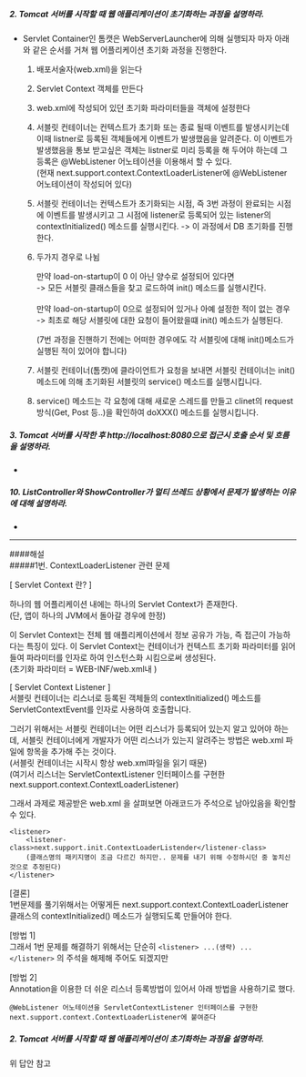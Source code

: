 ##### 2. Tomcat 서버를 시작할 때 웹 애플리케이션이 초기화하는 과정을 설명하라.
* Servlet Container인 톰캣은 WebServerLauncher에 의해 실행되자 마자 아래와 같은 순서를 거쳐 웹 어플리케이션 초기화 과정을 진행한다.

	1. 배포서술자(web.xml)을 읽는다
	2. Servlet Context 객체를 만든다
	3. web.xml에 작성되어 있던 초기화 파라미터들을 객체에 설정한다
	4. 서블릿 컨테이너는 컨텍스트가 초기화 또는 종료 될때 이벤트를 발생시키는데 이때 listner로 등록된 객체들에게 이벤트가 발생했음을 알려준다.
	이 이벤트가 발생했음을 통보 받고싶은 객체는 listner로 미리 등록을 해 두어야 하는데 그 등록은 @WebListener 어노테이션을 이용해서 할 수 있다.<br>
	(현재 next.support.context.ContextLoaderListener에 @WebListener 어노테이션이 작성되어 있다)
	5. 서블릿 컨테이너는 컨텍스트가 초기화되는 시점, 즉 3번 과정이 완료되는 시점에 이벤트를 발생시키고 그 시점에 listener로 등록되어 있는 listener의 contextInitialized() 메소드를 실행시킨다. -> 이 과정에서 DB 초기화를 진행한다.
	
	6. 두가지 경우로 나뉨<br>
	
		만약 load-on-startup이 0 이 아닌 양수로 설정되어 있다면<br>
			-> 모든 서블릿 클래스들을 찾고 로드하여 init() 메소드를 실행시킨다.
		<br><br>
		만약 load-on-startup이 0으로 설정되어 있거나 아예 설정한 적이 없는 경우<br>
			-> 최초로 해당 서블릿에 대한 요청이 들어왔을떄 init() 메소드가 실행된다.

		(7번 과정을 진핸하기 전에는 어떠한 경우에도 각 서블릿에 대해 init()메소드가 실행된 적이 있어야 합니다)<br>

	7. 서블릿 컨테이너(톰캣)에 클라이언트가 요청을 보내면 서블릿 컨테이너는 init()메소드에 의해 초기화된 서블릿의 service() 메소드를 실행시킵니다.

	8. service() 메소드는 각 요청에 대해 새로운 스레드를 만들고 clinet의 request 방식(Get, Post 등..)을 확인하여 doXXX() 메소드를 실행시킵니다.

##### 3. Tomcat 서버를 시작한 후 http://localhost:8080으로 접근시 호출 순서 및 흐름을 설명하라.
* 

##### 10. ListController와 ShowController가 멀티 쓰레드 상황에서 문제가 발생하는 이유에 대해 설명하라.
* 





---
####해설<br>
#####1번. ContextLoaderListener 관련 문제

[ Servlet Context 란? ]

하나의 웹 어플리케이션 내에는 하나의 Servlet Context가 존재한다.<br>
(단, 앱이 하나의 JVM에서 돌아갈 경우에 한정)

이 Servlet Context는 전체 웹 애플리케이션에서 정보 공유가 가능, 즉 접근이 가능하다는 특징이 있다.
이 Servlet Context는 컨테이너가 컨텍스트 초기화 파라미터를 읽어들여 파라미터를 인자로 하여 인스턴스화 시킴으로써 생성된다.<br>
(초기화 파라미터 = WEB-INF/web.xml내 <context-param></context-param>)

[ Servlet Context Listener ]<br>
서블릿 컨테이너는 리스너로 등록된 객체들의 contextInitialized() 메소드를 ServletContextEvent를 인자로 사용하여 호출합니다.

그러기 위해서는 서블릿 컨테이너는 어떤 리스너가 등록되어 있는지 알고 있어야 하는데, 서블릿 컨테이너에게 개발자가 어떤 리스너가 있는지 알려주는 방법은 web.xml 파일에 <listener> 항목을 추가해 주는 것이다.<br>
(서블릿 컨테이너는 시작시 항상 web.xml파일을 읽기 때문)<br>
(여기서 리스너는 ServletContextListener 인터페이스를 구현한 next.support.context.ContextLoaderListener)

그래서 과제로 제공받은 web.xml 을 살펴보면 아래코드가 주석으로 남아있음을 확인할 수 있다.<br>
```
<listener>
	<listener-class>next.support.init.ContextLoaderListender</listener-class>
	(클래스명의 패키지명이 조금 다르긴 하지만.. 문제를 내기 위해 수정하시던 중 놓치신 것으로 추정된다)
</listener>
```

[결론]<br>
1번문제를 풀기위해서는 어떻게든 next.support.context.ContextLoaderListener 클래스의 contextInitialized() 메소드가 실행되도록 만들어야 한다.

[방법 1]<br>
그래서 1번 문제를 해결하기 위해서는 단순히 ```<listener> ...(생략) ... </listener>``` 의 주석을 해제해 주어도 되겠지만

[방법 2]<br>
Annotation을 이용한 더 쉬운 리스너 등록방법이 있어서 아래 방법을 사용하기로 했다.

```
@WebListener 어노테이션을 ServletContextListener 인터페이스를 구현한
next.support.context.ContextLoaderListener에 붙여준다 
```


##### 2. Tomcat 서버를 시작할 때 웹 애플리케이션이 초기화하는 과정을 설명하라.

위 답안 참고